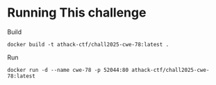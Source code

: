 # Running This challenge

Build
```
docker build -t athack-ctf/chall2025-cwe-78:latest .
```

Run
```
docker run -d --name cwe-78 -p 52044:80 athack-ctf/chall2025-cwe-78:latest
```
